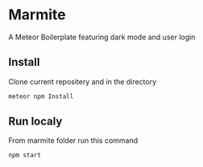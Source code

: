 # Marmite

A Meteor Boilerplate featuring dark mode and user login

## Install

Clone current repositery and in the directory
```bash
meteor npm Install
```

## Run localy

From marmite folder run this command
```
npm start
```
